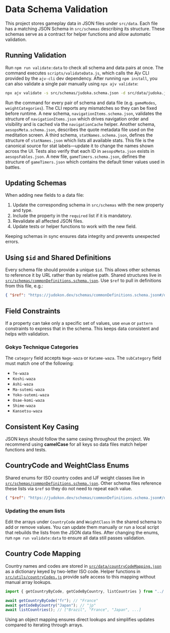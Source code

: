 # Data Schema Validation

This project stores gameplay data in JSON files under `src/data`. Each file has a matching JSON Schema in `src/schemas` describing its structure. These schemas serve as a contract for helper functions and allow automatic validation.

## Running Validation

Run `npm run validate:data` to check all schema and data pairs at once. The command executes `scripts/validateData.js`, which calls the Ajv CLI provided by the `ajv-cli` dev dependency. After running `npm install`, you can also validate a single pair manually using `npx ajv validate`:

```bash
npx ajv validate -s src/schemas/judoka.schema.json -d src/data/judoka.json
```

Run the command for every pair of schema and data file (e.g. `gameModes`,
`weightCategories`). The CLI reports any mismatches so they can be fixed before
runtime. A new schema, `navigationItems.schema.json`, validates the structure of
`navigationItems.json` which drives navigation order and visibility and is cached via the `navigationCache` helper. Another
schema, `aesopsMeta.schema.json`, describes the quote metadata file used on the
meditation screen. A third schema, `statNames.schema.json`, defines the
structure of `statNames.json` which lists all available stats. This file is the
canonical source for stat labels—update it to change the names shown across the
UI. Tests also verify that each ID in `aesopsMeta.json` exists in
`aesopsFables.json`. A new file, `gameTimers.schema.json`, defines the structure
of `gameTimers.json` which contains the default timer values used in battles.

## Updating Schemas

When adding new fields to a data file:

1. Update the corresponding schema in `src/schemas` with the new property and type.
2. Include the property in the `required` list if it is mandatory.
3. Revalidate all affected JSON files.
4. Update tests or helper functions to work with the new field.

Keeping schemas in sync ensures data integrity and prevents unexpected errors.

## Using `$id` and Shared Definitions

Every schema file should provide a unique `$id`. This allows other schemas to
reference it by URL rather than by relative path. Shared structures live in
[`src/schemas/commonDefinitions.schema.json`](../../src/schemas/commonDefinitions.schema.json).
Use `$ref` to pull in definitions from this file, e.g.:

```json
{ "$ref": "https://judokon.dev/schemas/commonDefinitions.schema.json#/definitions/Stats" }
```

## Field Constraints

If a property can take only a specific set of values, use `enum` or `pattern`
constraints to express that in the schema. This keeps data consistent and helps
with validation.
### Gokyo Technique Categories

The `category` field accepts `Nage-waza` or `Katame-waza`. The `subCategory` field must match one of the following:

- `Te-waza`
- `Koshi-waza`
- `Ashi-waza`
- `Ma-sutemi-waza`
- `Yoko-sutemi-waza`
- `Osae-komi-waza`
- `Shime-waza`
- `Kansetsu-waza`


## Consistent Key Casing

JSON keys should follow the same casing throughout the project. We recommend
using **camelCase** for all keys so data files match helper functions and tests.

## CountryCode and WeightClass Enums

Shared enums for ISO country codes and IJF weight classes live in
[`src/schemas/commonDefinitions.schema.json`](../../src/schemas/commonDefinitions.schema.json).
Other schema files reference these lists via `$ref` so they do not need to
repeat each value.

```json
{ "$ref": "https://judokon.dev/schemas/commonDefinitions.schema.json#/definitions/CountryCode" }
```

### Updating the enum lists

Edit the arrays under `CountryCode` and `WeightClass` in the shared schema to
add or remove values. You can update them manually or run a local script that
rebuilds the lists from the JSON data files. After changing the enums, run
`npm run validate:data` to ensure all data still passes validation.

## Country Code Mapping

Country names and codes are stored in
[`src/data/countryCodeMapping.json`](../../src/data/countryCodeMapping.json) as a
dictionary keyed by two-letter ISO code. Helper functions in
[`src/utils/countryCodes.js`](../../src/utils/countryCodes.js) provide safe
access to this mapping without manual array lookups.

```javascript
import { getCountryByCode, getCodeByCountry, listCountries } from "../../src/utils/countryCodes.js";

await getCountryByCode("fr"); // "France"
await getCodeByCountry("Japan"); // "jp"
await listCountries(); // ["Brazil", "France", "Japan", ...]
```

Using an object mapping ensures direct lookups and simplifies updates compared
to iterating through arrays.
